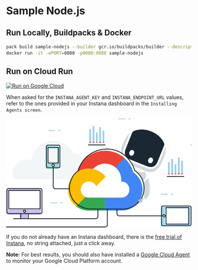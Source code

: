 # Sample Node.js

## Run Locally, Buildpacks & Docker

```sh
pack build sample-nodejs --builder gcr.io/buildpacks/builder --descriptor project.toml
docker run -it -ePORT=8080 -p8080:8080 sample-nodejs
```

## Run on Cloud Run

[![Run on Google Cloud](https://deploy.cloud.run/button.svg)](https://deploy.cloud.run)

When asked for the `INSTANA_AGENT_KEY` and `INSTANA_ENDPOINT_URL` values, refer to the ones provided in your Instana dashboard in the `Installing Agents screen`.

![Instana free trial!](../../../assets/stan-gcp.png)

If you do not already have an Instana dashboard, there is the [free trial of Instana](https://www.instana.com/trial/#instana-cnb-buildpacks), no string attached, just a click away.

**Note:** For best results, you should also have installed a [Google Cloud Agent](https://www.instana.com/docs/ecosystem/google-cloud-run#gcp-agent-setup) to monitor your Google Cloud Platform account.
